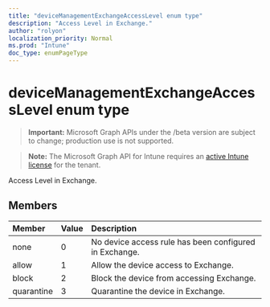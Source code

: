 ```yaml
---
title: "deviceManagementExchangeAccessLevel enum type"
description: "Access Level in Exchange."
author: "rolyon"
localization_priority: Normal
ms.prod: "Intune"
doc_type: enumPageType
---
```


# deviceManagementExchangeAccessLevel enum type

> **Important:** Microsoft Graph APIs under the /beta version are subject to change; production use is not supported.

> **Note:** The Microsoft Graph API for Intune requires an [active Intune license](https://go.microsoft.com/fwlink/?linkid=839381) for the tenant.

Access Level in Exchange.

## Members
|Member|Value|Description|
|:---|:---|:---|
|none|0|No device access rule has been configured in Exchange.|
|allow|1|Allow the device access to Exchange.|
|block|2|Block the device from accessing Exchange.|
|quarantine|3|Quarantine the device in Exchange.|




